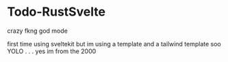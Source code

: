 # Todo-RustSvelte
crazy fkng god mode

first time using sveltekit but im using a template and a tailwind template soo YOLO . . .  yes im from the 2000
